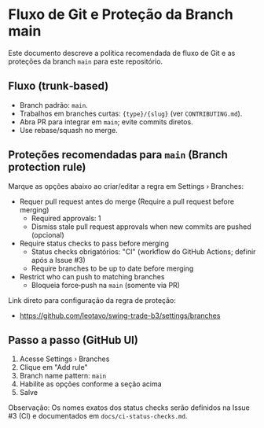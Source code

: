 # Fluxo de Git e Proteção da Branch main

Este documento descreve a política recomendada de fluxo de Git e as proteções da branch `main` para este repositório.

## Fluxo (trunk‑based)

- Branch padrão: `main`.
- Trabalhos em branches curtas: `{type}/{slug}` (ver `CONTRIBUTING.md`).
- Abra PR para integrar em `main`; evite commits diretos.
- Use rebase/squash no merge.

## Proteções recomendadas para `main` (Branch protection rule)

Marque as opções abaixo ao criar/editar a regra em Settings › Branches:

- Requer pull request antes do merge (Require a pull request before merging)
  - Required approvals: 1
  - Dismiss stale pull request approvals when new commits are pushed (opcional)
- Require status checks to pass before merging
  - Status checks obrigatórios: "CI" (workflow do GitHub Actions; definir após a Issue #3)
  - Require branches to be up to date before merging
- Restrict who can push to matching branches
  - Bloqueia force‑push na `main` (somente via PR)

Link direto para configuração da regra de proteção:

- https://github.com/leotavo/swing-trade-b3/settings/branches

## Passo a passo (GitHub UI)

1) Acesse Settings › Branches
2) Clique em "Add rule"
3) Branch name pattern: `main`
4) Habilite as opções conforme a seção acima
5) Salve

Observação: Os nomes exatos dos status checks serão definidos na Issue #3 (CI) e documentados em `docs/ci-status-checks.md`.
